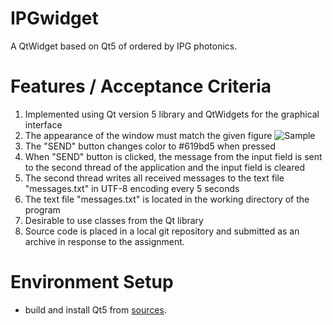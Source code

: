 # IPGwidget
A QtWidget based on Qt5 of ordered by IPG photonics. 

# Features / Acceptance Criteria

1. Implemented using Qt version 5 library and QtWidgets for the graphical interface
2. The appearance of the window must match the given figure
    ![Sample](https://i.ibb.co/smCSV2P/Screenshot-from-2023-02-03-16-10-23.png)
3. The "SEND" button changes color to #619bd5 when pressed
4. When "SEND" button is clicked, the message from the input field is sent to the second thread of the application and the input field is cleared
5. The second thread writes all received messages to the text file "messages.txt" in UTF-8 encoding every 5 seconds
6. The text file "messages.txt" is located in the working directory of the program
7. Desirable to use classes from the Qt library
8. Source code is placed in a local git repository and submitted as an archive in response to the assignment.

# Environment Setup

* build and install Qt5 from [sources](https://wiki.qt.io/Building_Qt_5_from_Git#Getting_the_source_code).